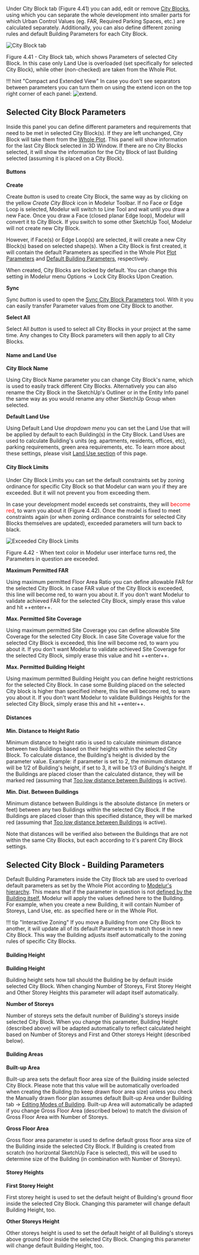 Under City Block tab (Figure 4.41) you can add, edit or remove [City Blocks](https://en.wikipedia.org/wiki/City_block), using which you can separate the whole development into smaller parts for which Urban Control Values (eg. FAR, Required Parking Spaces, etc.) are calculated separately. Additionally, you can also define different zoning rules and default Building Parameters for each City Block.

![City Block tab](../img/modelur_city_block_tab.png)
<figcaption>Figure 4.41 - City Block tab, which shows Parameters of selected City Block. In this case only Land Use is overloaded (set specifically for selected City Block), while other (non-checked) are taken from the Whole Plot.</figcaption>

!!! hint "Compact and Extended View"
    In case you don't see separators between parameters you can turn them on using the extend icon on the top right corner of each panel: <img src="../../img/modelur_more_ui_icon.png" alt="extend" class="inline">.

Selected City Block Parameters
----------------------------
Inside this panel you can define different parameters and requirements that need to be met in selected City Block(s). If they are left unchanged, City Block will take them from the [Whole Plot](whole_plot/#plot-parameters). This panel will show information for the last City Block selected in 3D Window. If there are no City Blocks selected, it will show the information for the City Block of last Building selected (assuming it is placed on a City Block).

#### Buttons ####

**Create**

Create _button_ is used to create City Block, the same way as by clicking on the yellow _Create City Block_ icon in Modelur Toolbar. If no Face or Edge Loop is selected, Modelur will switch to Line Tool and wait until you draw a new Face. Once you draw a Face (closed planar Edge loop), Modelur will convert it to City Block. If you switch to some other SketchUp Tool, Modelur will not create new City Block.

However, if Face(s) or Edge Loop(s) are selected, it will create a new City Block(s) based on selected shape(s). When a City Block is first created, it will contain the default Parameters as specified in the Whole Plot [Plot Parameters](whole_plot/#plot-parameters) and [Default Building Parameters](whole_plot/#default-building-parameters), respectively.

When created, City Blocks are locked by default. You can change this setting in Modelur menu Options → Lock City Blocks Upon Creation.

**Sync**

Sync _button_ is used to open the [Sync City Block Parameters](tools/#sync-city-block-parameters) tool. With it you can easily transfer Parameter values from one City Block to another.

**Select All**

Select All _button_ is used to select all City Blocks in your project at the same time. Any changes to City Block parameters will then apply to all City Blocks.

#### Name and Land Use ####

**City Block Name**

Using City Block Name parameter you can change City Block's name, which is used to easily track different City Blocks. Alternatively you can also rename the City Block in the SketchUp's Outliner or in the Entity Info panel   the same way as you would rename any other SketchUp Group when selected.

**Default Land Use**

Using Default Land Use _dropdown menu_ you can set the Land Use that will be applied by default to each Building(s) in the City Block. Land Uses are used to calculate Building's units (eg. apartments, residents, offices, etc), parking requirements, green area requirements, etc. To learn more about these settings, please visit [Land Use section](land_use) of this page.


#### City Block Limits ####

Under City Block Limits you can set the default constraints set by zoning ordinance for specific City Block so that Modelur can warn you if they are exceeded. But it will not prevent you from exceeding them.

In case your development model exceeds set constraints, they will <span style="color:red">become red</span>, to warn you about it (Figure 4.42). Once the model is fixed to meet constraints again (or when zoning ordinance constraints for selected City Blocks themselves are updated), exceeded parameters will turn back to black.

![Exceeded City Block Limits](../img/modelur_exceeded_city_block_limits.png)
<figcaption>Figure 4.42 - When text color in Modelur user interface turns red, the Parameters in question are exceeded.</figcaption>

**Maximum Permitted FAR**

Using maximum permitted Floor Area Ratio you can define allowable FAR for the selected City Block. In case FAR value of the City Block is exceeded, this line will become red, to warn you about it. If you don't want Modelur to validate achieved FAR for the selected City Block, simply erase this value and hit ++enter++.

**Max. Permitted Site Coverage**

Using maximum permitted Site Coverage you can define allowable Site Coverage for the selected City Block. In case Site Coverage value for the selected City Block is exceeded, this line will become red, to warn you about it. If you don't want Modelur to validate achieved Site Coverage for the selected City Block, simply erase this value and hit ++enter++.

**Max. Permitted Building Height**

Using maximum permitted Building Height you can define height restrictions for the selected City Block. In case some Building placed on the selected City block is higher than specified inhere, this line will become red, to warn you about it. If you don't want Modelur to validate Buildings Heights for the selected City Block, simply erase this and hit ++enter++.

#### Distances ####

**Min. Distance to Height Ratio**

Minimum distance to height ratio is used to calculate minimum distance between two Buildings based on their heights within the selected City Block. To calculate distance, the Building's height is divided by the parameter value. Example: if parameter is set to 2, the minimum distance will be 1/2 of Building's height, if set to 3, it will be 1/3 of Building's height. If the Buildings are placed closer than the calculated distance, they will be marked red (assuming that [Too low distance between Buildings](survey/#warnings) is active).

**Min. Dist. Between Buildings**

Minimum distance between Buildings is the absolute distance (in meters or feet) between any two Buildings within the selected City Block. If the Buildings are placed closer than this specified distance, they will be marked red (assuming that [Too low distance between Buildings](survey/#warnings) is active).

Note that distances will be verified also between the Buildings that are not within the same City Blocks, but each according to it's parent City Block settings.

Selected City Block - Building Parameters
-----------------------------------------

Default Building Parameters inside the City Block tab are used to overload default parameters as set by the Whole Plot according to [Modelur's hierarchy](/quickstart/#step-3-changing-the-parameters). This means that if the parameter in question is not [defined by the Building itself](building/#selected-building-parameters), Modelur will apply the values defined here to the Building. For example, when you create a new Building, it will contain Number of Storeys, Land Use, etc. as specified here or in the Whole Plot.

!!! tip "Interactive Zoning"
    If you move a Building from one City Block to another, it will update all of its default Parameters to match those in new City Block. This way the Building adjusts itself automatically to the zoning rules of specific City Blocks.

#### Building Height ####

**Building Height**

Building height sets how tall should the Building be by default inside selected City Block. When changing Number of Storeys, First Storey Height and Other Storey Heights this parameter will adapt itself automatically.

**Number of Storeys**

Number of storeys sets the default number of Building's storeys inside selected City Block. When you change this parameter, Building Height (described above) will be adapted automatically to reflect calculated height based on Number of Storeys and First and Other storeys Height (described below).

#### Building Areas ####

**Built-up Area**

Built-up area sets the default floor area size of the Building inside selected City Block. Please note that this value will be automatically overloaded when creating the Building (to keep drawn floor area size) unless you check the Manually drawn floor plan assumes default Built-up Area under Building tab → [Editing Modes of Building](building/#editing-modes-of-building). Built-up Area will automatically be adapted if you change Gross Floor Area (described below) to match the division of Gross Floor Area with Number of Storeys.

**Gross Floor Area**

Gross floor area parameter is used to define default gross floor area size of the Building inside the selected City Block. If Building is created from scratch (no horizontal SketchUp Face is selected), this will be used to determine size of the Building (in combination with Number of Storeys).

#### Storey Heights ####

**First Storey Height**

First storey height is used to set the default height of Building's ground floor inside the selected City Block. Changing this parameter will change default Building Height, too.

**Other Storeys Height**

Other storeys height is used to set the default height of all Building's storeys above ground floor inside the selected City Block. Changing this parameter will change default Building Height, too.

